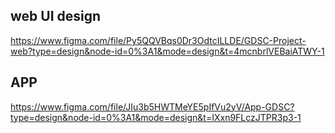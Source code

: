 ## web UI design
https://www.figma.com/file/Py5QQVBqs0Dr3OdtcILLDE/GDSC-Project-web?type=design&node-id=0%3A1&mode=design&t=4mcnbrlVEBaiATWY-1
## APP 
https://www.figma.com/file/JIu3b5HWTMeYE5pIfVu2yV/App-GDSC?type=design&node-id=0%3A1&mode=design&t=IXxn9FLczJTPR3p3-1

